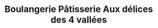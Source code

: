 ---
title: "Boulangerie Pâtisserie Aux délices des 4 vallées"
url: /castillon-en-couserans/boulangerie-patisserie-aux-delices-des-4-vallees/
shop: boulangerie
---